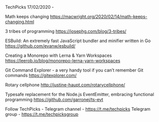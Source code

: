 TechPicks 17/02/2020 -

Math keeps changing
https://macwright.org/2020/02/14/math-keeps-changing.html

3 tribes of programming
https://josephg.com/blog/3-tribes/

ESBuild: An extremely fast JavaScript bundler and minifier written in Go
https://github.com/evanw/esbuild/

Creating a Monorepo with Lerna & Yarn Workspaces
https://leerob.io/blog/monorepo-lerna-yarn-workspaces

Git Command Explorer - a very handy tool if you can’t remember Git commands
https://gitexplorer.com/

Rotary cellphone
http://justine-haupt.com/rotarycellphone/

Typesafe replacement for the Node.js EventEmitter, embracing functional programming
https://github.com/garronej/ts-evt

Follow TechPicks -
Telegram channel - https://t.me/techpicks
Telegram group - https://t.me/techpicksgroup